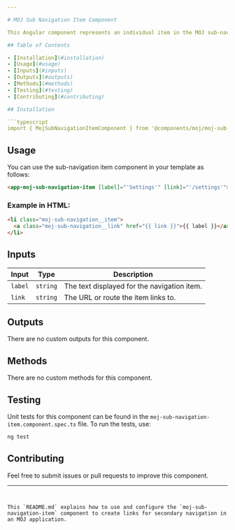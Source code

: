 ```yaml
---

# MOJ Sub Navigation Item Component

This Angular component represents an individual item in the MOJ sub-navigation, used to create links within a sub-navigation bar for secondary navigation.

## Table of Contents

- [Installation](#installation)
- [Usage](#usage)
- [Inputs](#inputs)
- [Outputs](#outputs)
- [Methods](#methods)
- [Testing](#testing)
- [Contributing](#contributing)

## Installation

```typescript
import { MojSubNavigationItemComponent } from '@components/moj/moj-sub-navigation-item/moj-sub-navigation-item.component';
```

## Usage

You can use the sub-navigation item component in your template as follows:

```html
<app-moj-sub-navigation-item [label]="'Settings'" [link]="'/settings'"></app-moj-sub-navigation-item>
```

### Example in HTML:

```html
<li class="moj-sub-navigation__item">
  <a class="moj-sub-navigation__link" href="{{ link }}">{{ label }}</a>
</li>
```

## Inputs

| Input   | Type     | Description                                 |
| ------- | -------- | ------------------------------------------- |
| `label` | `string` | The text displayed for the navigation item. |
| `link`  | `string` | The URL or route the item links to.         |

## Outputs

There are no custom outputs for this component.

## Methods

There are no custom methods for this component.

## Testing

Unit tests for this component can be found in the `moj-sub-navigation-item.component.spec.ts` file. To run the tests, use:

```bash
ng test
```

## Contributing

Feel free to submit issues or pull requests to improve this component.

---
```


This `README.md` explains how to use and configure the `moj-sub-navigation-item` component to create links for secondary navigation in an MOJ application.
